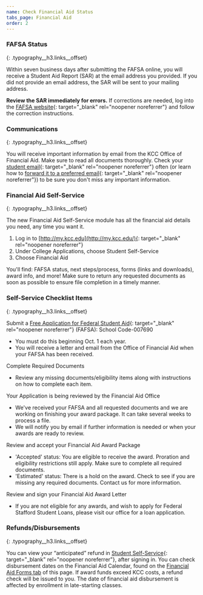 ```yaml
---
name: Check Financial Aid Status
tabs_page: Financial Aid
order: 2
---
```


### FAFSA Status
{: .typography__h3.links__offset}

Within seven business days after submitting the FAFSA online, you will receive a Student Aid Report (SAR) at the email address you provided. If you did not provide an email address, the SAR will be sent to your mailing address.

**Review the SAR immediately for errors.** If corrections are needed, log into the [FAFSA website](http://www.fafsa.gov/){: target="_blank" rel="noopener noreferrer"} and follow the correction instructions.

### Communications
{: .typography__h3.links__offset}

You will receive important information by email from the KCC Office of Financial Aid. Make sure to read all documents thoroughly. Check your [student email](https://mail.google.com/a/student.kcc.edu){: target="_blank" rel="noopener noreferrer"} often (or learn how to [forward it to a preferred email](http://www.kcc.edu/students/helpful/it/Pages/googlemail.aspx){: target="_blank" rel="noopener noreferrer"}) to be sure you don't miss any important information.

### Financial Aid Self-Service
{: .typography__h3.links__offset}

The new Financial Aid Self-Service module has all the financial aid details you need, any time you want it.

1. Log in to [http://my.kcc.edu](http://my.kcc.edu/){: target="_blank" rel="noopener noreferrer"}
2. Under College Applications, choose Student Self-Service
3. Choose Financial Aid

You'll find: FAFSA status, next steps/process, forms (links and downloads), award info, and more\! Make sure to return any requested documents as soon as possible to ensure file completion in a timely manner.

### Self-Service Checklist Items
{: .typography__h3.links__offset}

Submit a [Free Application for Federal Student Aid](https://fafsa.ed.gov/){: target="_blank" rel="noopener noreferrer"} (FAFSA): School Code-007690

* You must do this beginning Oct. 1 each year.
* You will receive a letter and email from the Office of Financial Aid when your FAFSA has been received.

Complete Required Documents

* Review any missing documents/eligibility items along with instructions on how to complete each item.

Your Application is being reviewed by the Financial Aid Office

* We've received your FAFSA and all requested documents and we are working on finishing your award package. It can take several weeks to process a file.
* We will notify you by email if further information is needed or when your awards are ready to review.

Review and accept your Financial Aid Award Package

* 'Accepted' status: You are eligible to receive the award. Proration and eligibility restrictions still apply. Make sure to complete all required documents.
* 'Estimated' status: There is a hold on the award. Check to see if you are missing any required documents. Contact us for more information.

Review and sign your Financial Aid Award Letter

* If you are not eligible for any awards, and wish to apply for Federal Stafford Student Loans, please visit our office for a loan application.

### Refunds/Disbursements
{: .typography__h3.links__offset}

You can view your “anticipated” refund in [Student Self-Service](https://selfservice.kcc.edu/Student/Finance){: target="_blank" rel="noopener noreferrer"}, after signing in. You can check disbursement dates on the Financial Aid Calendar, found on the [Financial Aid Forms tab](#financial-aid-forms) of this page. If award funds exceed KCC costs, a refund check will be issued to you. The date of financial aid disbursement is affected by enrollment in late-starting classes.
